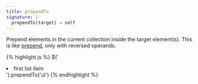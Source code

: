 ```yaml
---
title: prependTo
signature: |
  prependTo(target) ⇒ self
---
```


Prepend elements in the current collection inside the target element(s). This is
like [prepend](#prepend), only with reversed operands.

{% highlight js %}
$('<li>first list item</li>').prependTo('ul')
{% endhighlight %}
